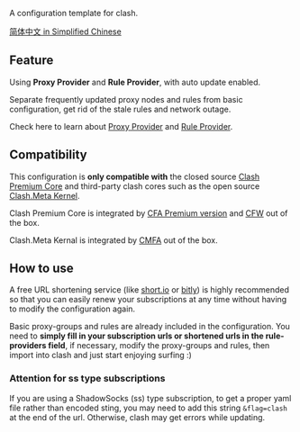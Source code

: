A configuration template for clash.

[简体中文 in Simplified Chinese](https://github.com/QieSen/ConfigTemplateForClash/blob/main/README_CHS.md)

## Feature
Using **Proxy Provider** and **Rule Provider**, with auto update enabled.

Separate frequently updated proxy nodes and rules from basic configuration, get rid of the stale rules and network outage.

Check here to learn about [Proxy Provider](https://lancellc.gitbook.io/clash/clash-config-file/proxy-provider) and [Rule Provider](https://lancellc.gitbook.io/clash/clash-config-file/rule-provider).


## Compatibility
This configuration is **only compatible with** the closed source [Clash Premium Core](https://github.com/Dreamacro/clash/releases/tag/premium) and third-party clash cores such as the open source [Clash.Meta Kernel](https://github.com/MetaCubeX/Clash.Meta).


Clash Premium Core is integrated by [CFA Premium version](https://github.com/Kr328/ClashForAndroid/releases) and [CFW](https://github.com/Fndroid/clash_for_windows_pkg/releases) out of the box.

Clash.Meta Kernal is integrated by [CMFA](https://github.com/MetaCubeX/ClashMetaForAndroid) out of the box.

## How to use

A free URL shortening service (like [short.io](https://short.io/) or [bitly](https://bitly.com)) is highly recommended so that you can easily renew your subscriptions at any time without having to modify the configuration again.

Basic proxy-groups and rules are already included in the configuration. You need to **simply fill in your subscription urls or shortened urls in the rule-providers field**, if necessary, modify the proxy-groups and rules, then import into clash and just start enjoying surfing :)

### Attention for ss type subscriptions
If you are using a ShadowSocks (ss) type subscription, to get a proper yaml file rather than encoded sting, you may need to add this string `&flag=clash` at the end of the url. Otherwise, clash may get errors while updating.
